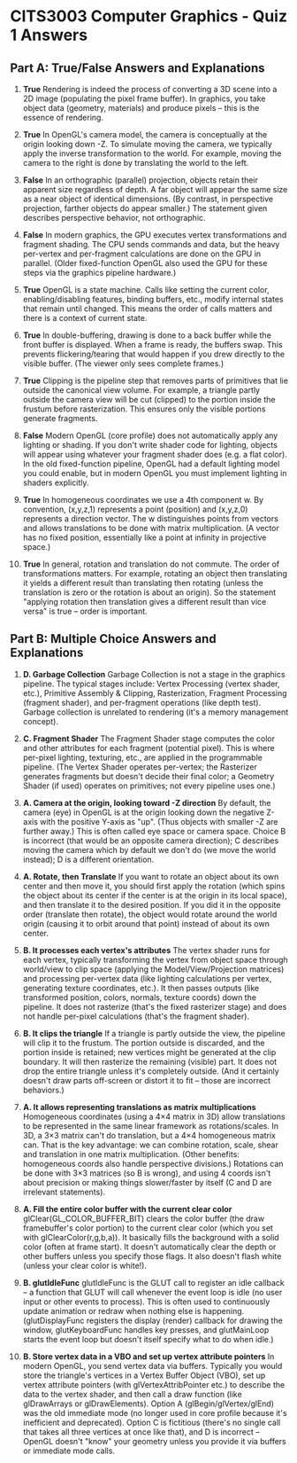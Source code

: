 # CITS3003 Computer Graphics - Quiz 1 Answers

## Part A: True/False Answers and Explanations

1. **True**
   Rendering is indeed the process of converting a 3D scene into a 2D image (populating the pixel frame buffer). In graphics, you take object data (geometry, materials) and produce pixels – this is the essence of rendering.

2. **True**
   In OpenGL's camera model, the camera is conceptually at the origin looking down -Z. To simulate moving the camera, we typically apply the inverse transformation to the world. For example, moving the camera to the right is done by translating the world to the left.

3. **False**
   In an orthographic (parallel) projection, objects retain their apparent size regardless of depth. A far object will appear the same size as a near object of identical dimensions. (By contrast, in perspective projection, farther objects do appear smaller.) The statement given describes perspective behavior, not orthographic.

4. **False**
   In modern graphics, the GPU executes vertex transformations and fragment shading. The CPU sends commands and data, but the heavy per-vertex and per-fragment calculations are done on the GPU in parallel. (Older fixed-function OpenGL also used the GPU for these steps via the graphics pipeline hardware.)

5. **True**
   OpenGL is a state machine. Calls like setting the current color, enabling/disabling features, binding buffers, etc., modify internal states that remain until changed. This means the order of calls matters and there is a context of current state.

6. **True**
   In double-buffering, drawing is done to a back buffer while the front buffer is displayed. When a frame is ready, the buffers swap. This prevents flickering/tearing that would happen if you drew directly to the visible buffer. (The viewer only sees complete frames.)

7. **True**
   Clipping is the pipeline step that removes parts of primitives that lie outside the canonical view volume. For example, a triangle partly outside the camera view will be cut (clipped) to the portion inside the frustum before rasterization. This ensures only the visible portions generate fragments.

8. **False**
   Modern OpenGL (core profile) does not automatically apply any lighting or shading. If you don't write shader code for lighting, objects will appear using whatever your fragment shader does (e.g. a flat color). In the old fixed-function pipeline, OpenGL had a default lighting model you could enable, but in modern OpenGL you must implement lighting in shaders explicitly.

9. **True**
   In homogeneous coordinates we use a 4th component w. By convention, (x,y,z,1) represents a point (position) and (x,y,z,0) represents a direction vector. The w distinguishes points from vectors and allows translations to be done with matrix multiplication. (A vector has no fixed position, essentially like a point at infinity in projective space.)

10. **True**
    In general, rotation and translation do not commute. The order of transformations matters. For example, rotating an object then translating it yields a different result than translating then rotating (unless the translation is zero or the rotation is about an origin). So the statement "applying rotation then translation gives a different result than vice versa" is true – order is important.

## Part B: Multiple Choice Answers and Explanations

1. **D. Garbage Collection**
   Garbage Collection is not a stage in the graphics pipeline. The typical stages include: Vertex Processing (vertex shader, etc.), Primitive Assembly & Clipping, Rasterization, Fragment Processing (fragment shader), and per-fragment operations (like depth test). Garbage collection is unrelated to rendering (it's a memory management concept).

2. **C. Fragment Shader**
   The Fragment Shader stage computes the color and other attributes for each fragment (potential pixel). This is where per-pixel lighting, texturing, etc., are applied in the programmable pipeline. (The Vertex Shader operates per-vertex; the Rasterizer generates fragments but doesn't decide their final color; a Geometry Shader (if used) operates on primitives; not every pipeline uses one.)

3. **A. Camera at the origin, looking toward -Z direction**
   By default, the camera (eye) in OpenGL is at the origin looking down the negative Z-axis with the positive Y-axis as "up". (Thus objects with smaller -Z are further away.) This is often called eye space or camera space. Choice B is incorrect (that would be an opposite camera direction); C describes moving the camera which by default we don't do (we move the world instead); D is a different orientation.

4. **A. Rotate, then Translate**
   If you want to rotate an object about its own center and then move it, you should first apply the rotation (which spins the object about its center if the center is at the origin in its local space), and then translate it to the desired position. If you did it in the opposite order (translate then rotate), the object would rotate around the world origin (causing it to orbit around that point) instead of about its own center.

5. **B. It processes each vertex's attributes**
   The vertex shader runs for each vertex, typically transforming the vertex from object space through world/view to clip space (applying the Model/View/Projection matrices) and processing per-vertex data (like lighting calculations per vertex, generating texture coordinates, etc.). It then passes outputs (like transformed position, colors, normals, texture coords) down the pipeline. It does not rasterize (that's the fixed rasterizer stage) and does not handle per-pixel calculations (that's the fragment shader).

6. **B. It clips the triangle**
   If a triangle is partly outside the view, the pipeline will clip it to the frustum. The portion outside is discarded, and the portion inside is retained; new vertices might be generated at the clip boundary. It will then rasterize the remaining (visible) part. It does not drop the entire triangle unless it's completely outside. (And it certainly doesn't draw parts off-screen or distort it to fit – those are incorrect behaviors.)

7. **A. It allows representing translations as matrix multiplications**
   Homogeneous coordinates (using a 4×4 matrix in 3D) allow translations to be represented in the same linear framework as rotations/scales. In 3D, a 3×3 matrix can't do translation, but a 4×4 homogeneous matrix can. That is the key advantage: we can combine rotation, scale, shear and translation in one matrix multiplication. (Other benefits: homogeneous coords also handle perspective divisions.) Rotations can be done with 3×3 matrices (so B is wrong), and using 4 coords isn't about precision or making things slower/faster by itself (C and D are irrelevant statements).

8. **A. Fill the entire color buffer with the current clear color**
   glClear(GL_COLOR_BUFFER_BIT) clears the color buffer (the draw framebuffer's color portion) to the current clear color (which you set with glClearColor(r,g,b,a)). It basically fills the background with a solid color (often at frame start). It doesn't automatically clear the depth or other buffers unless you specify those flags. It also doesn't flash white (unless your clear color is white!).

9. **B. glutIdleFunc**
   glutIdleFunc is the GLUT call to register an idle callback – a function that GLUT will call whenever the event loop is idle (no user input or other events to process). This is often used to continuously update animation or redraw when nothing else is happening. (glutDisplayFunc registers the display (render) callback for drawing the window, glutKeyboardFunc handles key presses, and glutMainLoop starts the event loop but doesn't itself specify what to do when idle.)

10. **B. Store vertex data in a VBO and set up vertex attribute pointers**
    In modern OpenGL, you send vertex data via buffers. Typically you would store the triangle's vertices in a Vertex Buffer Object (VBO), set up vertex attribute pointers (with glVertexAttribPointer etc.) to describe the data to the vertex shader, and then call a draw function (like glDrawArrays or glDrawElements). Option A (glBegin/glVertex/glEnd) was the old immediate mode (no longer used in core profile because it's inefficient and deprecated). Option C is fictitious (there's no single call that takes all three vertices at once like that), and D is incorrect – OpenGL doesn't "know" your geometry unless you provide it via buffers or immediate mode calls. 